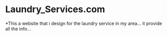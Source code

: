 # Laundry_Services.com
 *This a website that i design for the laundry service in my area...
  it provide all the info...
